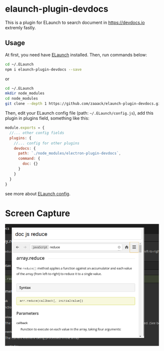 # elaunch-plugin-devdocs
This is a plugin for ELaunch to search document in <https://devdocs.io> extremly fastly.

## Usage

At first, you need have [ELaunch](https://github.com/zaaack/ELaunch) installed.
Then, run commands below:
```sh
cd ~/.ELaunch
npm i elaunch-plugin-devdocs --save
```
or

```sh
cd ~/.ELaunch
mkdir node_modules
cd node_modules
git clone --depth 1 https://github.com/zaaack/elaunch-plugin-devdocs.git
```
Then, edit your ELaunch config file (path: `~/.ELaunch/config.js`),
add this plugin in plugins field, something like this:
```js
module.exports = {
  //... other config fields
  plugins: {
    //... config for other plugins
    devdocs: {
      path: `./node_modules/electron-plugin-devdocs`,
      command: {
        doc: {}
      }
    }
  }
}
```
see more about [ELaunch config](https://github.com/zaaack/ELaunch#config).

# Screen Capture
![](https://raw.githubusercontent.com/zaaack/elaunch-plugin-devdocs/master/captures/devdocs.png)
